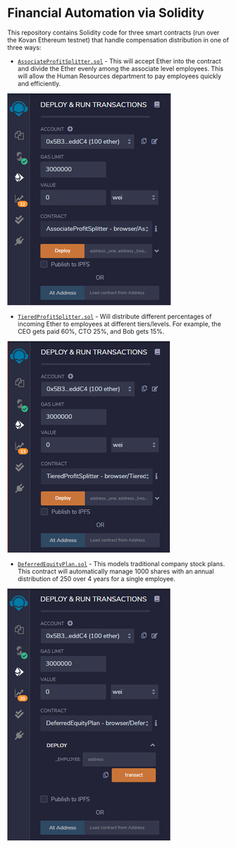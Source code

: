 # Financial Automation via Solidity

This repository contains Solidity code for three smart contracts (run over the Kovan Ethereum testnet) that handle compensation distribution in one of three ways:

* [`AssociateProfitSplitter.sol`](Solidity-Code/AssociateProfitSplitter.sol) - This will accept Ether into the contract and divide the Ether evenly among the associate level employees. This will allow the Human Resources department to pay employees quickly and efficiently.

!['AssociateProfitSplitter'](Images/associate.png)

* [`TieredProfitSplitter.sol`](Solidity-Code/TieredProfitSplitter.sol) - Will distribute different percentages of incoming Ether to employees at different tiers/levels. For example, the CEO gets paid 60%, CTO 25%, and Bob gets 15%.

!['TieredProfitSplitter'](Images/tiered.png)

* [`DeferredEquityPlan.sol`](Solidity-Code/DeferredEquityPlan.sol) - This models traditional company stock plans. This contract will automatically manage 1000 shares with an annual distribution of 250 over 4 years for a single employee.

!['DeferredEquityPlan'](Images/deferred.png)
